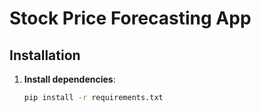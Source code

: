 # Stock Price Forecasting App

## Installation

1. **Install dependencies**:

   ```bash
   pip install -r requirements.txt

